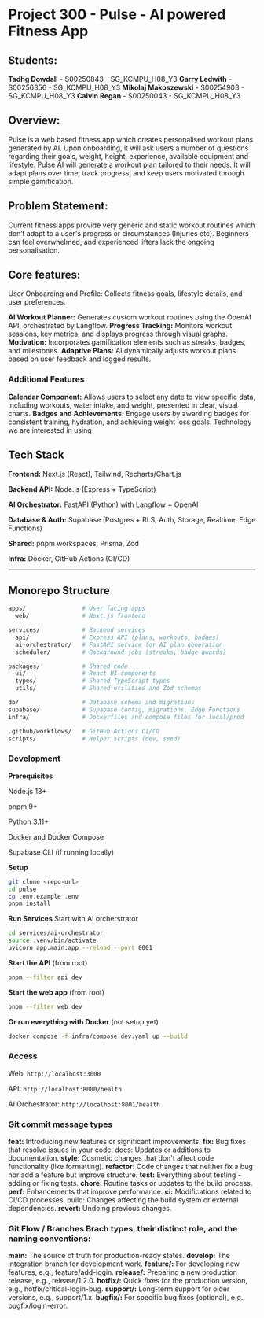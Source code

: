 # Project 300 - Pulse - AI powered Fitness App 

## Students: 
**Tadhg Dowdall** - S00250843 - SG_KCMPU_H08_Y3
**Garry Ledwith** - S00256356 - SG_KCMPU_H08_Y3
**Mikolaj Makoszewski** - S00254903 - SG_KCMPU_H08_Y3
**Calvin Regan** - S00250043 - SG_KCMPU_H08_Y3


## Overview:  
Pulse is a web based fitness app which creates personalised workout plans generated by AI. Upon onboarding, it will ask users a number of questions regarding their goals, weight, height, experience, available equipment and lifestyle. Pulse AI will generate a workout plan tailored to their needs. It will adapt plans over time, track progress, and keep users motivated through simple gamification.

## Problem Statement:
Current fitness apps provide very generic and static workout routines which don’t adapt to a user's progress or circumstances (Injuries etc). Beginners can feel overwhelmed, and experienced lifters lack the ongoing personalisation.

## Core features: 
User Onboarding and Profile: Collects fitness goals, lifestyle details, and user preferences.

**AI Workout Planner:** Generates custom workout routines using the OpenAI API, orchestrated by Langflow.
**Progress Tracking:** Monitors workout sessions, key metrics, and displays progress through visual graphs.
**Motivation:** Incorporates gamification elements such as streaks, badges, and milestones.
**Adaptive Plans:** AI dynamically adjusts workout plans based on user feedback and logged results.

### Additional Features
**Calendar Component:** Allows users to select any date to view specific data, including workouts, water intake, and weight, presented in clear, visual charts.
**Badges and Achievements:** Engage users by awarding badges for consistent training, hydration, and achieving weight loss goals.
Technology we are interested in using 

## Tech Stack

**Frontend:** Next.js (React), Tailwind, Recharts/Chart.js

**Backend API:** Node.js (Express + TypeScript)

**AI Orchestrator:** FastAPI (Python) with Langflow + OpenAI

**Database & Auth:** Supabase (Postgres + RLS, Auth, Storage, Realtime, Edge Functions)

**Shared:** pnpm workspaces, Prisma, Zod

**Infra:** Docker, GitHub Actions (CI/CD)

----
## Monorepo Structure 
```bash
apps/                # User facing apps
  web/               # Next.js frontend

services/            # Backend services
  api/               # Express API (plans, workouts, badges)
  ai-orchestrator/   # FastAPI service for AI plan generation
  scheduler/         # Background jobs (streaks, badge awards)

packages/            # Shared code
  ui/                # React UI components
  types/             # Shared TypeScript types
  utils/             # Shared utilities and Zod schemas

db/                  # Database schema and migrations
supabase/            # Supabase config, migrations, Edge Functions
infra/               # Dockerfiles and compose files for local/prod

.github/workflows/   # GitHub Actions CI/CD
scripts/             # Helper scripts (dev, seed)
```
### Development
**Prerequisites**

Node.js 18+

pnpm 9+

Python 3.11+

Docker and Docker Compose

Supabase CLI (if running locally)

**Setup**
```bash
git clone <repo-url>
cd pulse
cp .env.example .env
pnpm install
```

**Run Services**
Start with Ai orcherstrator 
```bash
cd services/ai-orchestrator
source .venv/bin/activate
uvicorn app.main:app --reload --port 8001
```
**Start the API** (from root)
```bash
pnpm --filter api dev
```
**Start the web app** (from root)
```bash
pnpm --filter web dev
```
**Or run everything with Docker** (not setup yet)
```bash
docker compose -f infra/compose.dev.yaml up --build
```
### Access

Web: `http://localhost:3000`

API: `http://localhost:8000/health`

AI Orchestrator: `http://localhost:8001/health`

### Git commit message types

**feat:** Introducing new features or significant improvements. 
**fix:** Bug fixes that resolve issues in your code. docs: Updates or additions to documentation. 
**style:** Cosmetic changes that don't affect code functionality (like formatting). 
**refactor:** Code changes that neither fix a bug nor add a feature but improve structure. 
**test:** Everything about testing - adding or fixing tests. 
**chore:** Routine tasks or updates to the build process. 
**perf:** Enhancements that improve performance. 
**ci:** Modifications related to CI/CD processes. build: Changes affecting the build system or external dependencies. 
**revert:** Undoing previous changes.

### Git Flow / Branches Brach types, their distinct role, and the naming conventions:

**main:** The source of truth for production-ready states. 
**develop:** The integration branch for development work. 
**feature/:** For developing new features, e.g., feature/add-login. 
**release/:** Preparing a new production release, e.g., release/1.2.0. 
**hotfix/:** Quick fixes for the production version, e.g., hotfix/critical-login-bug. 
**support/:** Long-term support for older versions, e.g., support/1.x. 
**bugfix/:** For specific bug fixes (optional), e.g., bugfix/login-error.


